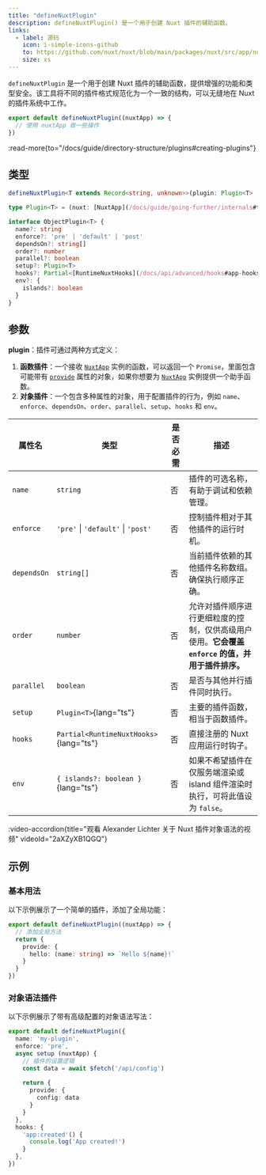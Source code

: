 ```yaml
---
title: "defineNuxtPlugin"
description: defineNuxtPlugin() 是一个用于创建 Nuxt 插件的辅助函数。
links:
  - label: 源码
    icon: i-simple-icons-github
    to: https://github.com/nuxt/nuxt/blob/main/packages/nuxt/src/app/nuxt.ts
    size: xs
---
```


`defineNuxtPlugin` 是一个用于创建 Nuxt 插件的辅助函数，提供增强的功能和类型安全。该工具将不同的插件格式规范化为一个一致的结构，可以无缝地在 Nuxt 的插件系统中工作。

```ts twoslash [plugins/hello.ts]
export default defineNuxtPlugin((nuxtApp) => {
  // 使用 nuxtApp 做一些操作
})
```

:read-more{to="/docs/guide/directory-structure/plugins#creating-plugins"}

## 类型

```ts
defineNuxtPlugin<T extends Record<string, unknown>>(plugin: Plugin<T> | ObjectPlugin<T>): Plugin<T> & ObjectPlugin<T>

type Plugin<T> = (nuxt: [NuxtApp](/docs/guide/going-further/internals#the-nuxtapp-interface)) => Promise<void> | Promise<{ provide?: T }> | void | { provide?: T }

interface ObjectPlugin<T> {
  name?: string
  enforce?: 'pre' | 'default' | 'post'
  dependsOn?: string[]
  order?: number
  parallel?: boolean
  setup?: Plugin<T>
  hooks?: Partial<[RuntimeNuxtHooks](/docs/api/advanced/hooks#app-hooks-runtime)>
  env?: {
    islands?: boolean
  }
}
```

## 参数

**plugin**：插件可通过两种方式定义：
1. **函数插件**：一个接收 [`NuxtApp`](/docs/guide/going-further/internals#the-nuxtapp-interface) 实例的函数，可以返回一个 `Promise`，里面包含可能带有 [`provide`](/docs/guide/directory-structure/plugins#providing-helpers) 属性的对象，如果你想要为 [`NuxtApp`](/docs/guide/going-further/internals#the-nuxtapp-interface) 实例提供一个助手函数。
2. **对象插件**：一个包含多种属性的对象，用于配置插件的行为，例如 `name`、`enforce`、`dependsOn`、`order`、`parallel`、`setup`、`hooks` 和 `env`。

| 属性名           | 类型                                                                 | 是否必需 | 描述                                                                                                     |
| ---------------- | -------------------------------------------------------------------- | -------- | -------------------------------------------------------------------------------------------------------- |
| `name`           | `string`                                                             | 否       | 插件的可选名称，有助于调试和依赖管理。                                                                |
| `enforce`        | `'pre'` \| `'default'` \| `'post'`                                  | 否       | 控制插件相对于其他插件的运行时机。                                                                     |
| `dependsOn`      | `string[]`                                                           | 否       | 当前插件依赖的其他插件名称数组。确保执行顺序正确。                                                     |
| `order`          | `number`                                                            | 否       | 允许对插件顺序进行更细粒度的控制，仅供高级用户使用。**它会覆盖 `enforce` 的值，并用于插件排序。**     |
| `parallel`       | `boolean`                                                           | 否       | 是否与其他并行插件同时执行。                                                                             |
| `setup`          | `Plugin<T>`{lang="ts"}                                              | 否       | 主要的插件函数，相当于函数插件。                                                                         |
| `hooks`          | `Partial<RuntimeNuxtHooks>`{lang="ts"}                              | 否       | 直接注册的 Nuxt 应用运行时钩子。                                                                         |
| `env`            | `{ islands?: boolean }`{lang="ts"}                                  | 否       | 如果不希望插件在仅服务端渲染或 island 组件渲染时执行，可将此值设为 `false`。                           |

:video-accordion{title="观看 Alexander Lichter 关于 Nuxt 插件对象语法的视频" videoId="2aXZyXB1QGQ"}

## 示例

### 基本用法

以下示例展示了一个简单的插件，添加了全局功能：

```ts twoslash [plugins/hello.ts]
export default defineNuxtPlugin((nuxtApp) => {
  // 添加全局方法
  return {
    provide: {
      hello: (name: string) => `Hello ${name}!`
    }
  }
})
```

### 对象语法插件

以下示例展示了带有高级配置的对象语法写法：

```ts twoslash [plugins/advanced.ts]
export default defineNuxtPlugin({
  name: 'my-plugin',
  enforce: 'pre',
  async setup (nuxtApp) {
    // 插件的设置逻辑
    const data = await $fetch('/api/config')
    
    return {
      provide: {
        config: data
      }
    }
  },
  hooks: {
    'app:created'() {
      console.log('App created!')
    }
  },
})
```